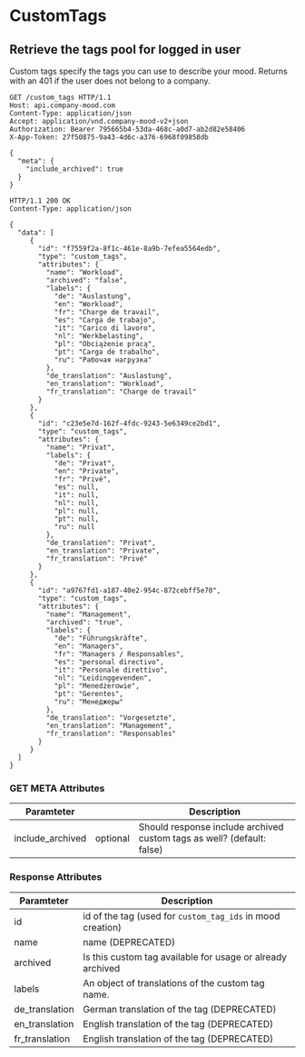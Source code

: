 # CustomTags

## Retrieve the tags pool for logged in user
Custom tags specify the tags you can use to describe your mood.
Returns with an 401 if the user does not belong to a company.

```http
GET /custom_tags HTTP/1.1
Host: api.company-mood.com
Content-Type: application/json
Accept: application/vnd.company-mood-v2+json
Authorization: Bearer 795665b4-53da-468c-a0d7-ab2d82e58406
X-App-Token: 27f50875-9a43-4d6c-a376-6968f09858db

{
  "meta": {
    "include_archived": true
  }
}
```

```http
HTTP/1.1 200 OK
Content-Type: application/json

{
  "data": [
     {
       "id": "f7559f2a-8f1c-461e-8a9b-7efea5564edb",
       "type": "custom_tags",
       "attributes": {
         "name": "Workload",
         "archived": "false",
         "labels": {
           "de": "Auslastung",
           "en": "Workload",
           "fr": "Charge de travail",
           "es": "Carga de trabajo",
           "it": "Carico di lavoro",
           "nl": "Werkbelasting",
           "pl": "Obciążenie pracą",
           "pt": "Carga de trabalho",
           "ru": "Рабочая нагрузка"
         },
         "de_translation": "Auslastung",
         "en_translation": "Workload",
         "fr_translation": "Charge de travail"
       }
     },
     {
       "id": "c23e5e7d-162f-4fdc-9243-5e6349ce2bd1",
       "type": "custom_tags",
       "attributes": {
         "name": "Privat",
         "labels": {
           "de": "Privat",
           "en": "Private",
           "fr": "Privé",
           "es": null,
           "it": null,
           "nl": null,
           "pl": null,
           "pt": null,
           "ru": null
         },
         "de_translation": "Privat",
         "en_translation": "Private",
         "fr_translation": "Privé"
       }
     },
     {
       "id": "a9767fd1-a187-40e2-954c-872cebff5e70",
       "type": "custom_tags",
       "attributes": {
         "name": "Management",
         "archived": "true",
         "labels": {
           "de": "Führungskräfte",
           "en": "Managers",
           "fr": "Managers / Responsables",
           "es": "personal directivo",
           "it": "Personale direttivo",
           "nl": "Leidinggevenden",
           "pl": "Menedżerowie",
           "pt": "Gerentes",
           "ru": "Менеджеры"
         },
         "de_translation": "Vorgesetzte",
         "en_translation": "Management",
         "fr_translation": "Responsables"
       }
     }
  ]
}
```

### GET META Attributes

Paramteter       |          | Description |
-----------------|----------|-------------
include_archived | optional | Should response include archived custom tags as well? (default: false)

### Response Attributes

Paramteter     | Description
---------------|------------
id             | id of the tag (used for `custom_tag_ids` in mood creation)
name           | name (DEPRECATED)
archived       | Is this custom tag available for usage or already archived
labels         | An object of translations of the custom tag name.
de_translation | German translation of the tag (DEPRECATED)
en_translation | English translation of the tag (DEPRECATED)
fr_translation | English translation of the tag (DEPRECATED)
